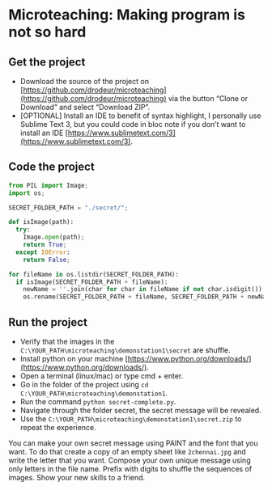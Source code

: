 # Microteaching: Making program is not so hard
## Get the project

- Download the source of the project on [https://github.com/drodeur/microteaching](https://github.com/drodeur/microteaching) via the button “Clone or Download” and select “Download ZIP”.
- [OPTIONAL] Install an IDE to benefit of syntax highlight, I personally use Sublime Text 3, but you could code in bloc note if you don’t want to install an IDE [https://www.sublimetext.com/3](https://www.sublimetext.com/3).

## Code the project

```python
from PIL import Image;
import os;

SECRET_FOLDER_PATH = "./secret/";

def isImage(path):
  try:
    Image.open(path);
    return True;
  except IOError:
    return False;

for fileName in os.listdir(SECRET_FOLDER_PATH):
  if isImage(SECRET_FOLDER_PATH + fileName):
    newName = ''.join(char for char in fileName if not char.isdigit());
    os.rename(SECRET_FOLDER_PATH + fileName, SECRET_FOLDER_PATH + newName);
```

## Run the project

- Verify that the images in the `C:\YOUR_PATH\microteaching\demonstation1\secret` are shuffle.
- Install python on your machine [https://www.python.org/downloads/](https://www.python.org/downloads/).
- Open a terminal (linux/mac) or type cmd + enter.
- Go in the folder of the project using `cd C:\YOUR_PATH\microteaching\demonstation1`.
- Run the command `python secret-complete.py`.
- Navigate through the folder secret, the secret message will be revealed.
- Use the `C:\YOUR_PATH\microteaching\demonstation1\secret.zip` to repeat the experience.

You can make your own secret message using PAINT and the font that you want. To do that create a copy of an empty sheet like `2chennai.jpg` and write the letter that you want. Compose your own unique message using only letters in the file name. Prefix with digits to shuffle the sequences of images. Show your new skills to a friend.
